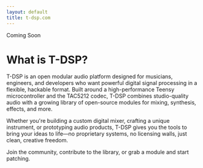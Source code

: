 ```yaml
---
layout: default
title: t-dsp.com
---
```


<div class="coming-soon">Coming Soon</div>

# What is T-DSP?

T-DSP is an open modular audio platform designed for musicians, engineers, and developers who want powerful digital signal processing in a flexible, hackable format. Built around a high-performance Teensy microcontroller and the TAC5212 codec, T-DSP combines studio-quality audio with a growing library of open-source modules for mixing, synthesis, effects, and more.

Whether you're building a custom digital mixer, crafting a unique instrument, or prototyping audio products, T-DSP gives you the tools to bring your ideas to life—no proprietary systems, no licensing walls, just clean, creative freedom.

Join the community, contribute to the library, or grab a module and start patching.
